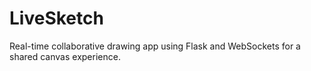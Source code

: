 # LiveSketch
Real-time collaborative drawing app using Flask and WebSockets for a shared canvas experience.

